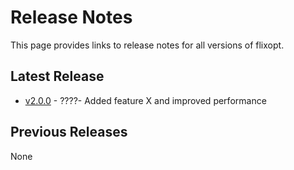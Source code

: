 # Release Notes

This page provides links to release notes for all versions of flixopt.



## Latest Release

* [v2.0.0](v2.0.0.md) - ????- Added feature X and improved performance

## Previous Releases

None